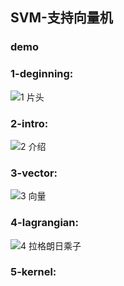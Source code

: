 ## SVM-支持向量机
### demo
### 1-deginning:
![1 片头](https://github.com/user-attachments/assets/473c20bc-1f97-401a-811c-76d92baed7b6)
### 2-intro:
![2 介绍](https://github.com/user-attachments/assets/a3b48b04-facf-4910-b0cd-438c15bef22f)
### 3-vector:
![3 向量](https://github.com/user-attachments/assets/d57f2e85-c474-4bb5-bf70-75abac0abada)
### 4-lagrangian:
![4 拉格朗日乘子](https://github.com/user-attachments/assets/de11bdaf-3e81-4372-8106-29ca17e095b3)
### 5-kernel:

